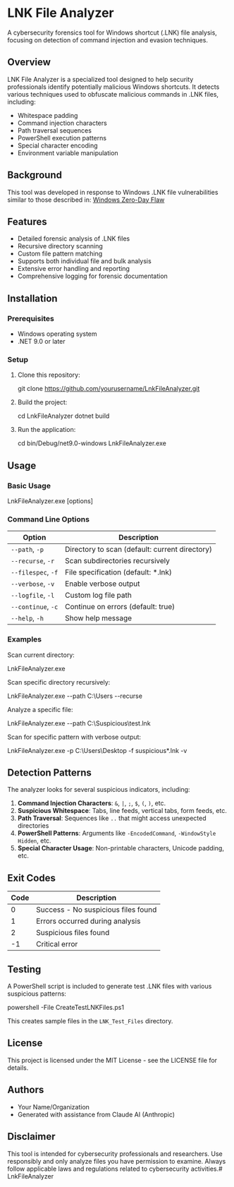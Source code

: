 # LNK File Analyzer

A cybersecurity forensics tool for Windows shortcut (.LNK) file analysis, focusing on detection of command injection and evasion techniques.

## Overview

LNK File Analyzer is a specialized tool designed to help security professionals identify potentially malicious Windows shortcuts. It detects various techniques used to obfuscate malicious commands in .LNK files, including:

- Whitespace padding
- Command injection characters
- Path traversal sequences
- PowerShell execution patterns
- Special character encoding
- Environment variable manipulation

## Background

This tool was developed in response to Windows .LNK file vulnerabilities similar to those described in:
[Windows Zero-Day Flaw](https://thehackernews.com/2025/03/unpatched-windows-zero-day-flaw.html)

## Features

- Detailed forensic analysis of .LNK files
- Recursive directory scanning
- Custom file pattern matching
- Supports both individual file and bulk analysis
- Extensive error handling and reporting
- Comprehensive logging for forensic documentation

## Installation

### Prerequisites

- Windows operating system
- .NET 9.0 or later

### Setup

1. Clone this repository:
   >>>
   git clone https://github.com/yourusername/LnkFileAnalyzer.git
   >>>

2. Build the project:
   >>>
   cd LnkFileAnalyzer
   dotnet build
   >>>

3. Run the application:
   >>>
   cd bin/Debug/net9.0-windows
   LnkFileAnalyzer.exe
   >>>

## Usage

### Basic Usage

>>>
LnkFileAnalyzer.exe [options]
>>>

### Command Line Options

| Option | Description |
|--------|-------------|
| `--path`, `-p` | Directory to scan (default: current directory) |
| `--recurse`, `-r` | Scan subdirectories recursively |
| `--filespec`, `-f` | File specification (default: *.lnk) |
| `--verbose`, `-v` | Enable verbose output |
| `--logfile`, `-l` | Custom log file path |
| `--continue`, `-c` | Continue on errors (default: true) |
| `--help`, `-h` | Show help message |

### Examples

Scan current directory:
>>>
LnkFileAnalyzer.exe
>>>

Scan specific directory recursively:
>>>
LnkFileAnalyzer.exe --path C:\Users --recurse
>>>

Analyze a specific file:
>>>
LnkFileAnalyzer.exe --path C:\Suspicious\test.lnk
>>>

Scan for specific pattern with verbose output:
>>>
LnkFileAnalyzer.exe -p C:\Users\Desktop -f suspicious*.lnk -v
>>>

## Detection Patterns

The analyzer looks for several suspicious indicators, including:

1. **Command Injection Characters**: `&`, `|`, `;`, `$`, `(`, `)`, etc.
2. **Suspicious Whitespace**: Tabs, line feeds, vertical tabs, form feeds, etc.
3. **Path Traversal**: Sequences like `..` that might access unexpected directories
4. **PowerShell Patterns**: Arguments like `-EncodedCommand`, `-WindowStyle Hidden`, etc.
5. **Special Character Usage**: Non-printable characters, Unicode padding, etc.

## Exit Codes

| Code | Description |
|------|-------------|
| 0 | Success - No suspicious files found |
| 1 | Errors occurred during analysis |
| 2 | Suspicious files found |
| -1 | Critical error |

## Testing

A PowerShell script is included to generate test .LNK files with various suspicious patterns:

>>>
powershell -File CreateTestLNKFiles.ps1
>>>

This creates sample files in the `LNK_Test_Files` directory.

## License

This project is licensed under the MIT License - see the LICENSE file for details.

## Authors

- Your Name/Organization
- Generated with assistance from Claude AI (Anthropic)

## Disclaimer

This tool is intended for cybersecurity professionals and researchers. Use responsibly and only analyze files you have permission to examine. Always follow applicable laws and regulations related to cybersecurity activities.# LnkFileAnalyzer